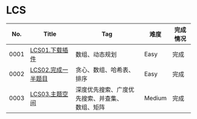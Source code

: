 # LCS

| No.  | Title                                                    | Tag                           | 难度     | 完成情况 |
|------|----------------------------------------------------------|-------------------------------|--------|------|
| 0001 | [LCS01.下载插件](https://leetcode-cn.com/problems/Ju9Xwi/)   | 数组、动态规划                       | Easy   | 完成   |
| 0002 | [LCS02.完成一半题目](https://leetcode-cn.com/problems/WqXACV/) | 贪心、数组、哈希表、排序                  | Easy   | 完成   |
| 0003 | [LCS03.主题空间](https://leetcode-cn.com/problems/YesdPw/)   | 深度优先搜索、广度优先搜索、并查集、<br />数组、矩阵 | Medium | 完成   |

